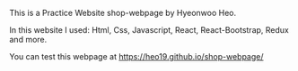 This is a Practice Website shop-webpage by Hyeonwoo Heo.

In this website I used: Html, Css, Javascript, React, React-Bootstrap, Redux and more.

You can test this webpage at https://heo19.github.io/shop-webpage/
